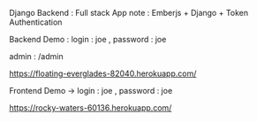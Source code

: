 Django Backend : Full stack App note : Emberjs +  Django + Token Authentication

Backend Demo : login : joe , password : joe

admin : /admin

https://floating-everglades-82040.herokuapp.com/

Frontend Demo -> login : joe , password : joe

https://rocky-waters-60136.herokuapp.com/


